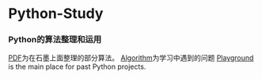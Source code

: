 # Python-Study
### Python的算法整理和运用

[PDF](/PDF)为在石墨上面整理的部分算法。
[Algorithm](/Algorithm)为学习中遇到的问题
[Playground](/Playground) is the main place for past Python projects. 
